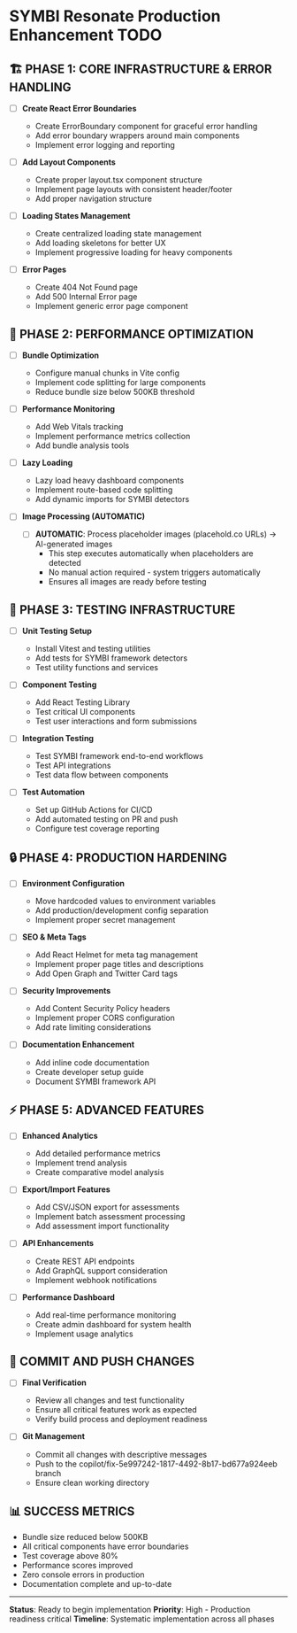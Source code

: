 # SYMBI Resonate Production Enhancement TODO

## 🏗️ **PHASE 1: CORE INFRASTRUCTURE & ERROR HANDLING**
- [ ] **Create React Error Boundaries**
  - Create ErrorBoundary component for graceful error handling
  - Add error boundary wrappers around main components
  - Implement error logging and reporting

- [ ] **Add Layout Components**
  - Create proper layout.tsx component structure
  - Implement page layouts with consistent header/footer
  - Add proper navigation structure

- [ ] **Loading States Management**
  - Create centralized loading state management
  - Add loading skeletons for better UX
  - Implement progressive loading for heavy components

- [ ] **Error Pages**
  - Create 404 Not Found page
  - Add 500 Internal Error page
  - Implement generic error page component

## 🚀 **PHASE 2: PERFORMANCE OPTIMIZATION**
- [ ] **Bundle Optimization**
  - Configure manual chunks in Vite config
  - Implement code splitting for large components
  - Reduce bundle size below 500KB threshold

- [ ] **Performance Monitoring**
  - Add Web Vitals tracking
  - Implement performance metrics collection
  - Add bundle analysis tools

- [ ] **Lazy Loading**
  - Lazy load heavy dashboard components
  - Implement route-based code splitting
  - Add dynamic imports for SYMBI detectors

- [ ] **Image Processing (AUTOMATIC)**
  - [ ] **AUTOMATIC**: Process placeholder images (placehold.co URLs) → AI-generated images
    - This step executes automatically when placeholders are detected
    - No manual action required - system triggers automatically
    - Ensures all images are ready before testing

## 🧪 **PHASE 3: TESTING INFRASTRUCTURE**
- [ ] **Unit Testing Setup**
  - Install Vitest and testing utilities
  - Add tests for SYMBI framework detectors
  - Test utility functions and services

- [ ] **Component Testing**
  - Add React Testing Library
  - Test critical UI components
  - Test user interactions and form submissions

- [ ] **Integration Testing**
  - Test SYMBI framework end-to-end workflows
  - Test API integrations
  - Test data flow between components

- [ ] **Test Automation**
  - Set up GitHub Actions for CI/CD
  - Add automated testing on PR and push
  - Configure test coverage reporting

## 🔒 **PHASE 4: PRODUCTION HARDENING**
- [ ] **Environment Configuration**
  - Move hardcoded values to environment variables
  - Add production/development config separation
  - Implement proper secret management

- [ ] **SEO & Meta Tags**
  - Add React Helmet for meta tag management
  - Implement proper page titles and descriptions
  - Add Open Graph and Twitter Card tags

- [ ] **Security Improvements**
  - Add Content Security Policy headers
  - Implement proper CORS configuration
  - Add rate limiting considerations

- [ ] **Documentation Enhancement**
  - Add inline code documentation
  - Create developer setup guide
  - Document SYMBI framework API

## ⚡ **PHASE 5: ADVANCED FEATURES**
- [ ] **Enhanced Analytics**
  - Add detailed performance metrics
  - Implement trend analysis
  - Create comparative model analysis

- [ ] **Export/Import Features**
  - Add CSV/JSON export for assessments
  - Implement batch assessment processing
  - Add assessment import functionality

- [ ] **API Enhancements**
  - Create REST API endpoints
  - Add GraphQL support consideration
  - Implement webhook notifications

- [ ] **Performance Dashboard**
  - Add real-time performance monitoring
  - Create admin dashboard for system health
  - Implement usage analytics

## 🔄 **COMMIT AND PUSH CHANGES**
- [ ] **Final Verification**
  - Review all changes and test functionality
  - Ensure all critical features work as expected
  - Verify build process and deployment readiness

- [ ] **Git Management**
  - Commit all changes with descriptive messages
  - Push to the copilot/fix-5e997242-1817-4492-8b17-bd677a924eeb branch
  - Ensure clean working directory

## 📊 **SUCCESS METRICS**
- Bundle size reduced below 500KB
- All critical components have error boundaries
- Test coverage above 80%
- Performance scores improved
- Zero console errors in production
- Documentation complete and up-to-date

---

**Status**: Ready to begin implementation
**Priority**: High - Production readiness critical
**Timeline**: Systematic implementation across all phases